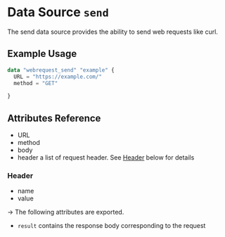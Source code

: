 # Data Source `send`

The send data source provides the ability to send web requests like curl.

## Example Usage

```terraform
data "webrequest_send" "example" {
  URL = "https://example.com/"
  method = "GET"
  
}
```
## Attributes Reference

* URL
* method
* body
* header a list of request header. See [Header](#Header) below for details

### Header

* name
* value

-> The following attributes are exported.

- `result` contains the response body corresponding to the request
